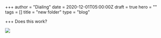 +++
author = "Dialing"
date = 2020-12-01T05:00:00Z
draft = true
hero = ""
tags = []
title = "new folder"
type = "blog"

+++
Does this work?

![](/images/android-chrome-512x512.png)